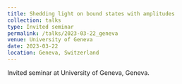 ```yaml
---
title: Shedding light on bound states with amplitudes
collection: talks
type: Invited seminar
permalink: /talks/2023-03-22_geneva
venue: University of Geneva
date: 2023-03-22
location: Geneva, Switzerland
---
```


Invited seminar at University of Geneva, Geneva.
